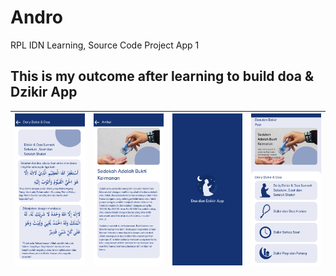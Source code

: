 # Andro
RPL IDN Learning, Source Code Project App 1

## This is my outcome after learning to build doa & Dzikir App

| <img src="/Imagos/imagos (1).png"> | <img src="/Imagos/imagos (2).png"> | <img src="/Imagos/imagos (3).png"> | <img src="/Imagos/imagos (4).png"> |
| :--: | :--: | :--: | :--: |
